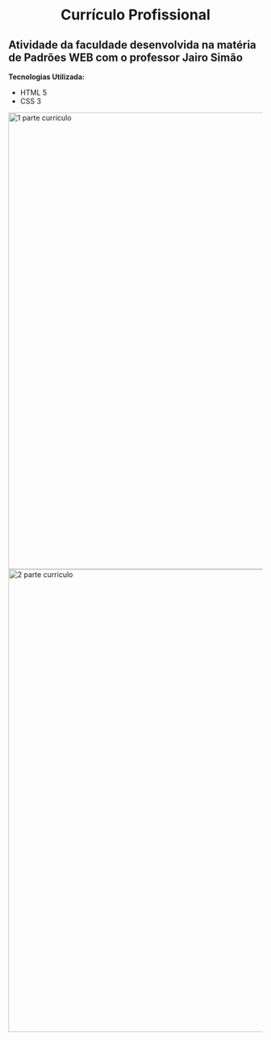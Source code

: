 <h1 align="center">Currículo Profissional</h1>

## Atividade da faculdade desenvolvida na matéria de Padrões WEB com o professor Jairo Simão

**Tecnologias Utilizada:**
- HTML 5
- CSS 3

<img width="903" alt="1 parte curriculo" src="https://github.com/Nihal182/curriculo-padroes-web/assets/71907716/455e6aa2-0e7d-433f-a169-152935a44c1b">
<img width="915" alt="2 parte curriculo" src="https://github.com/Nihal182/curriculo-padroes-web/assets/71907716/78cd55b0-d219-4825-8d5b-a7a85174be6b">

